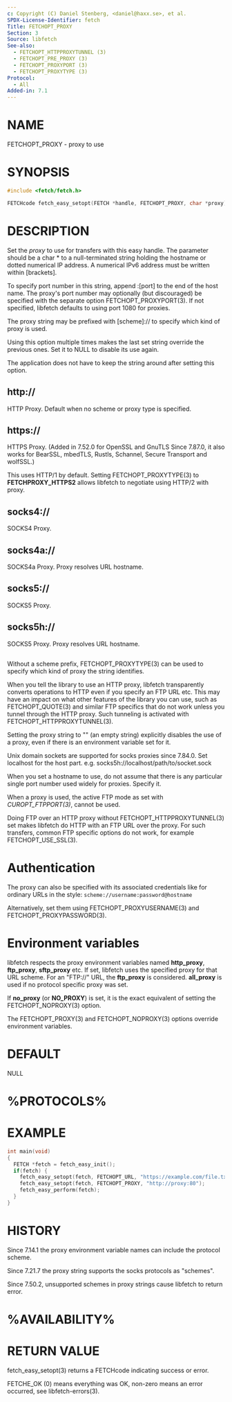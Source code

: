 ```yaml
---
c: Copyright (C) Daniel Stenberg, <daniel@haxx.se>, et al.
SPDX-License-Identifier: fetch
Title: FETCHOPT_PROXY
Section: 3
Source: libfetch
See-also:
  - FETCHOPT_HTTPPROXYTUNNEL (3)
  - FETCHOPT_PRE_PROXY (3)
  - FETCHOPT_PROXYPORT (3)
  - FETCHOPT_PROXYTYPE (3)
Protocol:
  - All
Added-in: 7.1
---
```


# NAME

FETCHOPT_PROXY - proxy to use

# SYNOPSIS

~~~c
#include <fetch/fetch.h>

FETCHcode fetch_easy_setopt(FETCH *handle, FETCHOPT_PROXY, char *proxy);
~~~

# DESCRIPTION

Set the *proxy* to use for transfers with this easy handle. The parameter
should be a char * to a null-terminated string holding the hostname or dotted
numerical IP address. A numerical IPv6 address must be written within
[brackets].

To specify port number in this string, append :[port] to the end of the host
name. The proxy's port number may optionally (but discouraged) be specified
with the separate option FETCHOPT_PROXYPORT(3). If not specified, libfetch
defaults to using port 1080 for proxies.

The proxy string may be prefixed with [scheme]:// to specify which kind of
proxy is used.

Using this option multiple times makes the last set string override the
previous ones. Set it to NULL to disable its use again.

The application does not have to keep the string around after setting this
option.

## http://

HTTP Proxy. Default when no scheme or proxy type is specified.

## https://

HTTPS Proxy. (Added in 7.52.0 for OpenSSL and GnuTLS Since 7.87.0, it
also works for BearSSL, mbedTLS, Rustls, Schannel, Secure Transport and
wolfSSL.)

This uses HTTP/1 by default. Setting FETCHOPT_PROXYTYPE(3) to
**FETCHPROXY_HTTPS2** allows libfetch to negotiate using HTTP/2 with proxy.

## socks4://

SOCKS4 Proxy.

## socks4a://

SOCKS4a Proxy. Proxy resolves URL hostname.

## socks5://

SOCKS5 Proxy.

## socks5h://

SOCKS5 Proxy. Proxy resolves URL hostname.

##

Without a scheme prefix, FETCHOPT_PROXYTYPE(3) can be used to specify which
kind of proxy the string identifies.

When you tell the library to use an HTTP proxy, libfetch transparently converts
operations to HTTP even if you specify an FTP URL etc. This may have an impact
on what other features of the library you can use, such as FETCHOPT_QUOTE(3)
and similar FTP specifics that do not work unless you tunnel through the HTTP
proxy. Such tunneling is activated with FETCHOPT_HTTPPROXYTUNNEL(3).

Setting the proxy string to "" (an empty string) explicitly disables the use
of a proxy, even if there is an environment variable set for it.

Unix domain sockets are supported for socks proxies since 7.84.0. Set
localhost for the host part. e.g. socks5h://localhost/path/to/socket.sock

When you set a hostname to use, do not assume that there is any particular
single port number used widely for proxies. Specify it.

When a proxy is used, the active FTP mode as set with *CUROPT_FTPPORT(3)*,
cannot be used.

Doing FTP over an HTTP proxy without FETCHOPT_HTTPPROXYTUNNEL(3) set makes
libfetch do HTTP with an FTP URL over the proxy. For such transfers, common FTP
specific options do not work, for example FETCHOPT_USE_SSL(3).

# Authentication

The proxy can also be specified with its associated credentials like for
ordinary URLs in the style: `scheme://username:password@hostname`

Alternatively, set them using FETCHOPT_PROXYUSERNAME(3) and
FETCHOPT_PROXYPASSWORD(3).

# Environment variables

libfetch respects the proxy environment variables named **http_proxy**,
**ftp_proxy**, **sftp_proxy** etc. If set, libfetch uses the specified proxy
for that URL scheme. For an "FTP://" URL, the **ftp_proxy** is
considered. **all_proxy** is used if no protocol specific proxy was set.

If **no_proxy** (or **NO_PROXY**) is set, it is the exact equivalent of
setting the FETCHOPT_NOPROXY(3) option.

The FETCHOPT_PROXY(3) and FETCHOPT_NOPROXY(3) options override environment
variables.

# DEFAULT

NULL

# %PROTOCOLS%

# EXAMPLE

~~~c
int main(void)
{
  FETCH *fetch = fetch_easy_init();
  if(fetch) {
    fetch_easy_setopt(fetch, FETCHOPT_URL, "https://example.com/file.txt");
    fetch_easy_setopt(fetch, FETCHOPT_PROXY, "http://proxy:80");
    fetch_easy_perform(fetch);
  }
}
~~~

# HISTORY

Since 7.14.1 the proxy environment variable names can include the protocol
scheme.

Since 7.21.7 the proxy string supports the socks protocols as "schemes".

Since 7.50.2, unsupported schemes in proxy strings cause libfetch to return
error.

# %AVAILABILITY%

# RETURN VALUE

fetch_easy_setopt(3) returns a FETCHcode indicating success or error.

FETCHE_OK (0) means everything was OK, non-zero means an error occurred, see
libfetch-errors(3).
